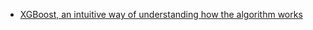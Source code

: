 

- [XGBoost, an intuitive way of understanding how the algorithm works](https://twitter.com/bindureddy/status/1587947148687028224)
